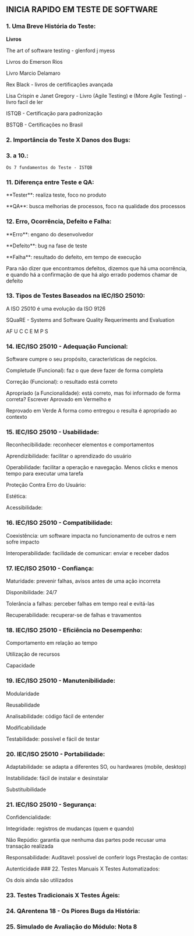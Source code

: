 

## INICIA RAPIDO EM TESTE DE SOFTWARE	

### 1. Uma Breve História do Teste:
**Livros**
<p>The art of software testing - glenford j myess
<p>Livros do Emerson Rios
<p>Livro Marcio Delamaro
<p>Rex Black - livros de certificações avançada
<p>Lisa Crispin e Janet Gregory - Livro (Agile Testing) e (More Agile Testing) - livro facil de ler
<p>
<p>ISTQB - Certificação para padronização
<p>BSTQB - Certificações no Brasil

### 2. Importância do Teste X Danos dos Bugs:
### 3. a 10.:
	Os 7 fundamentos do Teste - ISTQB
### 11. Diferença entre Teste e QA:
<p>**Tester**: realiza teste, foco no produto
<p>**QA**: busca melhorias de processos, foco na qualidade dos processos

### 12. Erro, Ocorrência, Defeito e Falha:
<p>**Erro**: engano do desenvolvedor
<p>**Defeito**: bug na fase de teste
<p>**Falha**: resultado do defeito, em tempo de execução
<p>Para não dizer que encontramos defeitos, dizemos que há uma ocorrência, e quando há a confirmação de que há algo errado podemos chamar de defeito
<p>

### 13. Tipos de Testes Baseados na IEC/ISO 25010:
<p>A ISO 25010 é uma evolução da ISO 9126
<p>SQuaRE - Systems and Software Quality Requeriments and Evaluation
<p>AF U C C E M P S

### 14. IEC/ISO 25010 - Adequação Funcional:
<p>Software cumpre o seu propósito, características de negócios.
<p>Completude (Funcional): faz o que deve fazer de forma completa 
<p>Correção (Funcional): o resultado está correto
<p>Apropriado (a Funcionalidade): está correto, mas foi informado de forma correta? Escrever Aprovado em Vermelho e <p>Reprovado em Verde
	A forma como entregou o resulta é apropriado ao contexto

### 15. IEC/ISO 25010 - Usabilidade:
<p>Reconhecibilidade: reconhecer elementos e comportamentos
<p>Aprendizibilidade: facilitar o aprendizado do usuário
<p>Operabilidade: facilitar a operação e navegação. Menos clicks e menos tempo para executar uma tarefa
<p>Proteção Contra Erro do Usuário:
<p>Estética:
<p>Acessibilidade:

### 16. IEC/ISO 25010 - Compatibilidade:
<p>Coexistência: um software impacta no funcionamento de outros e nem sofre impacto
<p>Interoperabilidade: facilidade de comunicar: enviar e receber dados

### 17. IEC/ISO 25010 - Confiança:
<p>Maturidade: prevenir falhas, avisos antes de uma ação incorreta
<p>Disponibilidade: 24/7
<p>Tolerância a falhas: perceber falhas em tempo real e evitá-las
<p>Recuperabilidade: recuperar-se de falhas e travamentos

### 18. IEC/ISO 25010 - Eficiência no Desempenho:
<p>Comportamento em relação ao tempo
<p>Utilização de recursos
<p>Capacidade

### 19. IEC/ISO 25010 - Manutenibilidade:
<p>Modularidade
<p>Reusabilidade
<p>Analisabilidade: código fácil de entender
<p>Modificabilidade
<p>Testabilidade: possível e fácil de testar

### 20. IEC/ISO 25010 - Portabilidade:
<p>Adaptabilidade: se adapta a diferentes SO, ou hardwares (mobile, desktop)
<p>Instabilidade: fácil de instalar e desinstalar
<p>Substituibilidade

### 21. IEC/ISO 25010 - Segurança:
<p>Confidencialidade: 
<p>Integridade: registros de mudanças (quem e quando)
<p>Não Repúdio: garantia que nenhuma das partes pode recusar uma transação realizada
<p>Responsabilidade:
	Auditavel: possível de conferir logs
	Prestação de contas:
<p>Autenticidade
### 22. Testes Manuais X Testes Automatizados:
<p>Os dois ainda são utilizados

### 23. Testes Tradicionais X Testes Ágeis:
### 24. QArentena 18 - Os Piores Bugs da História:
### 25. Simulado de Avaliação do Módulo: Nota 8
